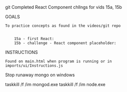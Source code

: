 
git Completed React Component chllngs for vids 15a, 15b

GOALS

    To practice concepts as found in the videos/git repo


        15a - first React: 
        15b - challenge - React component placeholder: 

INSTRUCTIONS

    Found on main.html when program is running or in imports/ui/Instructions.js



Stop runaway mongo on windows

taskkill /f /im mongod.exe
taskkill /f /im node.exe